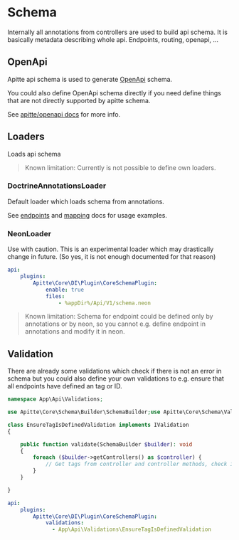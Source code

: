 # Schema

Internally all annotations from controllers are used to build api schema.
It is basically metadata describing whole api.
Endpoints, routing, openapi, ...

## OpenApi

Apitte api schema is used to generate [OpenApi](https://github.com/OAI/OpenAPI-Specification) schema.

You could also define OpenApi schema directly if you need define things that are not directly supported by apitte schema.

See [apitte/openapi docs](https://github.com/apitte/openapi) for more info.

## Loaders

Loads api schema

> Known limitation:
> Currently is not possible to define own loaders.

### DoctrineAnnotationsLoader

Default loader which loads schema from annotations.

See [endpoints](endpoints.md) and [mapping](mapping.md) docs for usage examples.

### NeonLoader

Use with caution. This is an experimental loader which may drastically change in future.
(So yes, it is not enough documented for that reason)

```yaml
api:
    plugins:
        Apitte\Core\DI\Plugin\CoreSchemaPlugin:
            enable: true
            files:
                - %appDir%/Api/V1/schema.neon
```

> Known limitation:
> Schema for endpoint could be defined only by annotations or by neon, so you cannot e.g. define endpoint in annotations and modify it in neon.

## Validation

There are already some validations which check if there is not an error in schema
but you could also define your own validations to e.g. ensure that all endpoints have defined an tag or ID.

```php
namespace App\Api\Validations;

use Apitte\Core\Schema\Builder\SchemaBuilder;use Apitte\Core\Schema\Validation\IValidation;

class EnsureTagIsDefinedValidation implements IValidation
{

    public function validate(SchemaBuilder $builder): void
    {
        foreach ($builder->getControllers() as $controller) {
            // Get tags from controller and controller methods, check if any available...
        }
    }

}
```

```yaml
api:
    plugins:
        Apitte\Core\DI\Plugin\CoreSchemaPlugin:
            validations:
              - App\Api\Validations\EnsureTagIsDefinedValidation
```

